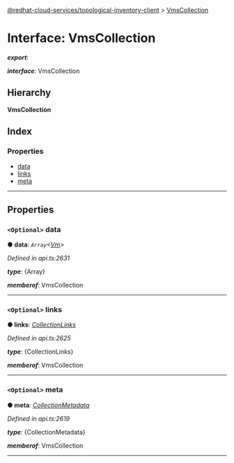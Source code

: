 [@redhat-cloud-services/topological-inventory-client](../README.md) > [VmsCollection](../interfaces/vmscollection.md)

# Interface: VmsCollection

*__export__*: 

*__interface__*: VmsCollection

## Hierarchy

**VmsCollection**

## Index

### Properties

* [data](vmscollection.md#data)
* [links](vmscollection.md#links)
* [meta](vmscollection.md#meta)

---

## Properties

<a id="data"></a>

### `<Optional>` data

**● data**: *`Array`<[Vm](vm.md)>*

*Defined in api.ts:2631*

*__type__*: {Array}

*__memberof__*: VmsCollection

___
<a id="links"></a>

### `<Optional>` links

**● links**: *[CollectionLinks](collectionlinks.md)*

*Defined in api.ts:2625*

*__type__*: {CollectionLinks}

*__memberof__*: VmsCollection

___
<a id="meta"></a>

### `<Optional>` meta

**● meta**: *[CollectionMetadata](collectionmetadata.md)*

*Defined in api.ts:2619*

*__type__*: {CollectionMetadata}

*__memberof__*: VmsCollection

___

